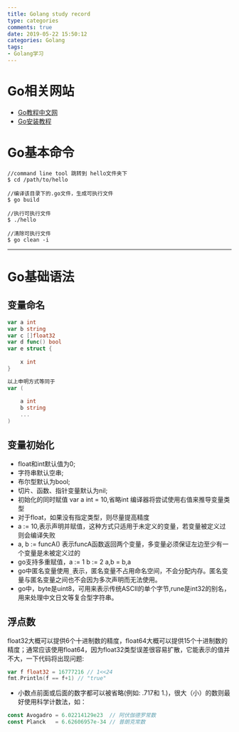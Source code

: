 ```yaml
---
title: Golang study record
type: categories
comments: true
date: 2019-05-22 15:50:12
categories: Golang
tags: 
- Golang学习
---
```


# Go相关网站
- [Go教程中文网](http://c.biancheng.net/golang/)
- [Go安装教程](https://golang.org/doc/install?download=go1.12.5.darwin-amd64.pkg)


# Go基本命令
```golang
//command line tool 跳转到 hello文件夹下
$ cd /path/to/hello

//编译该目录下的.go文件，生成可执行文件
$ go build 

//执行可执行文件 
$ ./hello  

//清除可执行文件
$ go clean -i 

```

---
# Go基础语法

## 变量命名
```go
var a int
var b string
var c []float32
var d func() bool
var e struct {
		
	x int
}

以上申明方式等同于
var (
	
	a int
	b string
	...
)
```
## 变量初始化
- float和int默认值为0;
- 字符串默认空串;
- 布尔型默认为bool;
- 切片、函数、指针变量默认为nil;
- 初始化的同时赋值  var a  int = 10,省略int 编译器将尝试使用右值来推导变量类型
- 对于float，如果没有指定类型，则尽量提高精度
- a := 10,表示声明并赋值，这种方式只适用于未定义的变量，若变量被定义过则会编译失败
- a, b := funcA() 表示funcA函数返回两个变量，多变量必须保证左边至少有一个变量是未被定义过的
- go支持多重赋值，a := 1 b := 2 a,b = b,a
- go中匿名变量使用`_`表示，匿名变量不占用命名空间，不会分配内存。匿名变量与匿名变量之间也不会因为多次声明而无法使用。
- go中，byte是uint8，可用来表示传统ASCII的单个字节,rune是int32的别名，用来处理中文日文等复合型字符串。

## 浮点数
float32大概可以提供6个十进制数的精度，float64大概可以提供15个十进制数的精度；通常应该使用float64，因为float32类型误差很容易扩散，它能表示的值并不大，一下代码将出现问题:
```go
var f float32 = 16777216 // 1<<24
fmt.Println(f == f+1) // "true"
```
- 小数点前面或后面的数字都可以被省略(例如: .717和 1.)，很大（小）的数则最好使用科学计数法，如：
```go
const Avogadro = 6.02214129e23  // 阿伏伽德罗常数
const Planck   = 6.62606957e-34 // 普朗克常数
```


